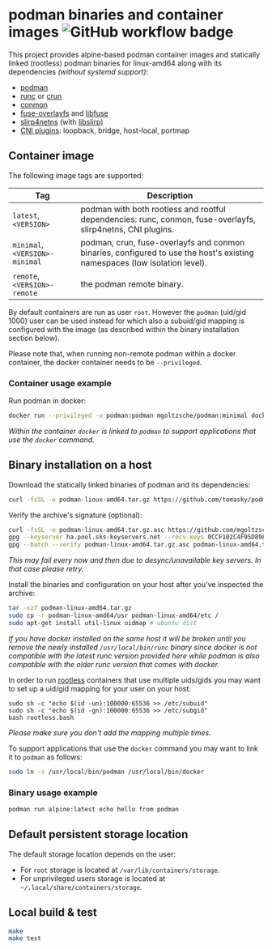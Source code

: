 # podman binaries and container images ![GitHub workflow badge](https://github.com/mgoltzsche/podman-static/workflows/Release/badge.svg)

This project provides alpine-based podman container images and statically linked (rootless) podman binaries for linux-amd64 along with its dependencies _(without systemd support)_:

- [podman](https://github.com/containers/podman)
- [runc](https://github.com/opencontainers/runc/) or [crun](https://github.com/containers/crun)
- [conmon](https://github.com/containers/conmon)
- [fuse-overlayfs](https://github.com/containers/fuse-overlayfs) and [libfuse](https://github.com/libfuse/libfuse)
- [slirp4netns](https://github.com/rootless-containers/slirp4netns) (with [libslirp](https://gitlab.freedesktop.org/slirp/libslirp))
- [CNI plugins](https://github.com/containernetworking/plugins): loopback, bridge, host-local, portmap

## Container image

The following image tags are supported:

| Tag                            | Description                                                                                                               |
| ------------------------------ | ------------------------------------------------------------------------------------------------------------------------- |
| `latest`, `<VERSION>`          | podman with both rootless and rootful dependencies: runc, conmon, fuse-overlayfs, slirp4netns, CNI plugins.               |
| `minimal`, `<VERSION>-minimal` | podman, crun, fuse-overlayfs and conmon binaries, configured to use the host's existing namespaces (low isolation level). |
| `remote`, `<VERSION>-remote`   | the podman remote binary.                                                                                                 |

By default containers are run as user `root`.
However the `podman` (uid/gid 1000) user can be used instead for which also a subuid/gid mapping is configured with the image (as described within the binary installation section below).

Please note that, when running non-remote podman within a docker container, the docker container needs to be `--privileged`.

### Container usage example

Run podman in docker:

```sh
docker run --privileged -u podman:podman mgoltzsche/podman:minimal docker run alpine:latest echo hello from nested container
```

_Within the container `docker` is linked to `podman` to support applications that use the `docker` command._

## Binary installation on a host

Download the statically linked binaries of podman and its dependencies:

```sh
curl -fsSL -o podman-linux-amd64.tar.gz https://github.com/tomasky/podman-static/releases/latest/download/podman-linux-amd64.tar.gz
```

Verify the archive's signature (optional):

```sh
curl -fsSL -o podman-linux-amd64.tar.gz.asc https://github.com/mgoltzsche/podman-static/releases/latest/download/podman-linux-amd64.tar.gz.asc
gpg --keyserver ha.pool.sks-keyservers.net --recv-keys 0CCF102C4F95D89E583FF1D4F8B5AF50344BB503
gpg --batch --verify podman-linux-amd64.tar.gz.asc podman-linux-amd64.tar.gz
```

_This may fail every now and then due to desync/unavailable key servers. In that case please retry._

Install the binaries and configuration on your host after you've inspected the archive:

```sh
tar -xzf podman-linux-amd64.tar.gz
sudo cp -r podman-linux-amd64/usr podman-linux-amd64/etc /
sudo apt-get install util-linux uidmap # ubuntu dist
```

_If you have docker installed on the same host it will be broken until you remove the newly installed `/usr/local/bin/runc` binary since docker is not compatible with the latest runc version provided here while podman is also compatible with the older runc version that comes with docker._

In order to run [rootless](https://github.com/containers/podman/blob/main/docs/tutorials/rootless_tutorial.md) containers that use multiple uids/gids you may want to set up a uid/gid mapping for your user on your host:

```
sudo sh -c "echo $(id -un):100000:65536 >> /etc/subuid"
sudo sh -c "echo $(id -gn):100000:65536 >> /etc/subgid"
bash rootless.bash
```

_Please make sure you don't add the mapping multiple times._

To support applications that use the `docker` command you may want to link it to `podman` as follows:

```sh
sudo ln -s /usr/local/bin/podman /usr/local/bin/docker
```

### Binary usage example

```sh
podman run alpine:latest echo hello from podman
```

## Default persistent storage location

The default storage location depends on the user:

- For `root` storage is located at `/var/lib/containers/storage`.
- For unprivileged users storage is located at `~/.local/share/containers/storage`.

## Local build & test

```sh
make
make test
```
